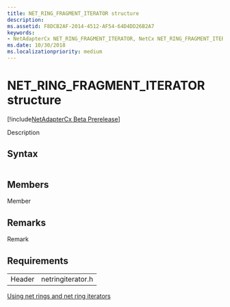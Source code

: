 ```yaml
---
title: NET_RING_FRAGMENT_ITERATOR structure
description: 
ms.assetid: F8DCB2AF-2014-4512-AF54-64D4DD26B2A7
keywords:
- NetAdapterCx NET_RING_FRAGMENT_ITERATOR, NetCx NET_RING_FRAGMENT_ITERATOR
ms.date: 10/30/2018
ms.localizationpriority: medium
---
```


# NET_RING_FRAGMENT_ITERATOR structure

[!include[NetAdapterCx Beta Prerelease](../netcx-beta-prerelease.md)]

Description

## Syntax

```cpp

```

## Members

Member

## Remarks

Remark

## Requirements

|  |  |
| --- | --- |
| Header | netringiterator.h |

[Using net rings and net ring iterators](using-net-rings-and-net-ring-iterators.md)